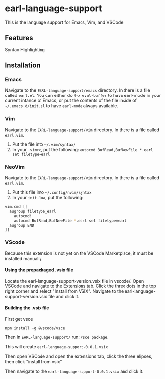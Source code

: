 # earl-language-support

This is the language support for Emacs, Vim, and VSCode.

## Features

Syntax Highlighting

## Installation

### Emacs
Navigate to the `EARL-language-support/emacs` directory. In there is a file called `earl.el`.
You can either do `M-x eval-buffer` to have earl-mode in your current intance of Emacs, or put the contents
of the file inside of `~/.emacs.d/init.el` to have `earl-mode` always available.

### Vim

Navigate to the `EARL-language-support/vim` directory. In there is a file called `earl.vim`.

1. Put the file into `~/.vim/syntax/`
2. In your `.vimrc`, put the following: `autocmd BufRead,BufNewFile *.earl set filetype=earl`

### NeoVim

Navigate to the `EARL-language-support/vim` directory. In there is a file called `earl.vim`.

1. Put this file into `~/.config/nvim/syntax`
2. In your `init.lua`, put the following:

```bash
vim.cmd [[
  augroup filetype_earl
    autocmd!
    autocmd BufRead,BufNewFile *.earl set filetype=earl
  augroup END
]]
```

### VScode

Because this extension is not yet on the VSCode Marketplace, it must be installed manually.

#### Using the prepackaged .vsix file
Locate the earl-language-support-version.vsix file in vscode/. Open VSCode and navigate to the Extensions tab. Click the three dots in the top right corner and select "Install from VSIX". Navigate to the earl-language-support-version.vsix file and click it.

#### Building the .vsix file

First get vsce
```
npm install -g @vscode/vsce
```

Then in `EARL-language-support/` run: `vsce package`.

This will create `earl-language-support-0.0.1.vsix`

Then open VSCode and open the extensions tab, click the three elipses, then click "install from vsix"

Then navigate to the `earl-language-support-0.0.1.vsix` and click it.
